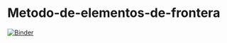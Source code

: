 # Metodo-de-elementos-de-frontera

[![Binder](https://mybinder.org/badge_logo.svg)](https://mybinder.org/v2/gh/kevindaniel13/Metodo-de-elementos-de-frontera/HEAD)
